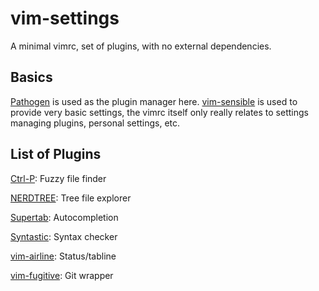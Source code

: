 # vim-settings
A minimal vimrc, set of plugins, with no external dependencies.

## Basics
[Pathogen](https://github.com/tpope/vim-pathogen) is used as the plugin manager
here. [vim-sensible](https://github.com/tpope/vim-sensible) is used to provide
very basic settings, the vimrc itself only really relates to settings managing
plugins, personal settings, etc.

## List of Plugins
[Ctrl-P](https://github.com/ctrlpvim/ctrlp.vim): Fuzzy file finder

[NERDTREE](https://github.com/scrooloose/nerdtree): Tree file explorer

[Supertab](https://github.com/ervandew/supertab): Autocompletion

[Syntastic](https://github.com/vim-syntastic/syntastic): Syntax checker

[vim-airline](https://github.com/vim-airline/vim-airline): Status/tabline

[vim-fugitive](https://github.com/tpope/vim-fugitive): Git wrapper
